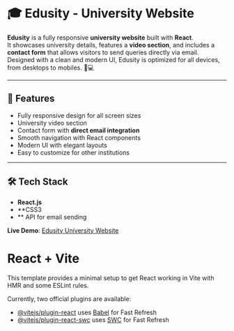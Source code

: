 # 🎓 Edusity - University Website

**Edusity** is a fully responsive **university website** built with **React**.  
It showcases university details, features a **video section**, and includes a **contact form** that allows visitors to send queries directly via email.  
Designed with a clean and modern UI, Edusity is optimized for all devices, from desktops to mobiles. 📱💻

---

## 🚀 Features
- Fully responsive design for all screen sizes
- University video section
- Contact form with **direct email integration**
- Smooth navigation with React components
- Modern UI with elegant layouts
- Easy to customize for other institutions

---

## 🛠️ Tech Stack
- **React.js**
- **CSS3 
- ** API for email sending

 
 **Live Demo**: [Edusity University Website](https://sooraj-university.netlify.app/)


# React + Vite

This template provides a minimal setup to get React working in Vite with HMR and some ESLint rules.

Currently, two official plugins are available:

- [@vitejs/plugin-react](https://github.com/vitejs/vite-plugin-react/blob/main/packages/plugin-react/README.md) uses [Babel](https://babeljs.io/) for Fast Refresh
- [@vitejs/plugin-react-swc](https://github.com/vitejs/vite-plugin-react-swc) uses [SWC](https://swc.rs/) for Fast Refresh
